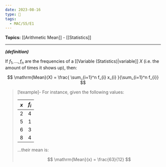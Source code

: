 ```yaml
---
date: 2023-08-16
type: 🧠
tags:
  - MAC/S5/E1
---
```


**Topics:** [[Arithmetic Mean]] - [[Statistics]]

---

_**(definition)**_

If $f_{1}, \dots, f_{n}$ are the frequencies of a [[Variable (Statistics)|variable]] $X$ (i.e. the amount of times it shows up), then:

$$
\mathrm{Mean}(X) = \frac{ \sum_{i=1}^n f_{i} x_{i} }{\sum_{i=1}^n f_{i}}
$$

> [!example]-
> For instance, given the following values:
>
> | $x$ | $f_{i}$ |
> | --- | ------- |
> | 2   | 4       |
> | 5   | 1       |
> | 6   | 3       |
> | 8   | 4       |
>
> …their mean is:
>
> $$
> \mathrm{Mean}(x) = \frac{63}{12}
> $$
>

